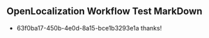 ## OpenLocalization Workflow Test MarkDown
* 63f0ba17-450b-4e0d-8a15-bce1b3293e1a thanks!

<!--HONumber=Aug16_HO1-->


